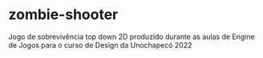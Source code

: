 # zombie-shooter
Jogo de sobrevivência top down 2D produzido durante as aulas de Engine de Jogos para o curso de Design da Unochapecó 2022

